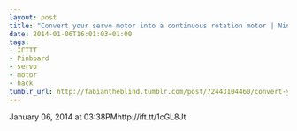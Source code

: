 ```yaml
---
layout: post
title: "Convert your servo motor into a continuous rotation motor | Ninja Blocks"
date: 2014-01-06T16:01:03+01:00
tags:
- IFTTT
- Pinboard
- servo
- motor
- hack
tumblr_url: http://fabiantheblind.tumblr.com/post/72443104460/convert-your-servo-motor-into-a-continuous-rotation
---
```

January 06, 2014 at 03:38PMhttp://ift.tt/1cGL8Jt
